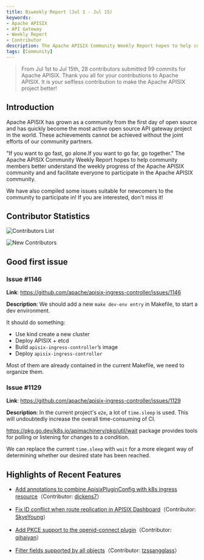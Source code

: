 ```yaml
---
title: Biweekly Report (Jul 1 - Jul 15)
keywords:
- Apache APISIX
- API Gateway
- Weekly Report
- Contributor
description: The Apache APISIX Community Weekly Report hopes to help community members better understand the weekly progress of the Apache APISIX community and and facilitate everyone to participate in the Apache APISIX community.
tags: [Community]
---
```


> From Jul 1st to Jul 15th, 28 contributors submitted 99 commits for Apache APISIX. Thank you all for your contributions to Apache APISIX. It is your selfless contribution to make the Apache APISIX project better!

<!--truncate-->

## Introduction

Apache APISIX has grown as a community from the first day of open source and has quickly become the most active open source API gateway project in the world. These achievements cannot be achieved without the joint efforts of our community partners.

"If you want to go fast, go alone.If you want to go far, go together." The Apache APISIX Community Weekly Report hopes to help community members better understand the weekly progress of the Apache APISIX community and and facilitate everyone to participate in the Apache APISIX community.

We have also compiled some issues suitable for newcomers to the community to participate in! If you are interested, don't miss it!

## Contributor Statistics

![Contributors List](https://static.apiseven.com/2022/weeklyreport/0721/4.jpg)

![New Contributors](https://static.apiseven.com/2022/weeklyreport/0721/5yingwen.png)

## Good first issue

### Issue #1146

**Link**: https://github.com/apache/apisix-ingress-controller/issues/1146

**Description**: We should add a new `make dev-env entry` in Makefile, to start a dev environment.

It should do something:

- Use kind create a new cluster
- Deploy APISIX + etcd
- Build `apisix-ingress-controller`’s image
- Deploy `apisix-ingress-controller`

Most of them are already contained in the current Makefile, we need to organize them.

### Issue #1129

**Link**: https://github.com/apache/apisix-ingress-controller/issues/1129

**Description**: In the current project's `e2e`, a lot of `time.sleep` is used. This will undoubtedly increase the overall time-consuming of CI.

https://pkg.go.dev/k8s.io/apimachinery/pkg/util/wait package provides tools for polling or listening for changes to a condition.

We can replace the current `time.sleep` with `wait` for a more elegant way of determining whether our desired state has been reached.

## Highlights of Recent Features

- [Add annotations to combine ApisixPluginConfig with k8s ingress resource](https://github.com/apache/apisix-ingress-controller/pull/1139)（Contributor: [dickens7](https://github.com/dickens7)）

- [Fix ID conflict when route replication in APISIX Dashboard](https://github.com/apache/apisix-dashboard/pull/2501)（Contributor: [SkyeYoung](https://github.com/SkyeYoung)）

- [Add PKCE support to the openid-connect plugin](https://github.com/apache/apisix/pull/7370)（Contributor: [qihaiyan](https://github.com/qihaiyan)）

- [Filter fields supported by all objects](https://github.com/apache/apisix/pull/7391)（Contributor: [tzssangglass](https://github.com/tzssangglass)）
